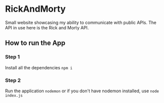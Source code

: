 # RickAndMorty
Small website showcasing my ability to communicate with public APIs. The API in use here is the Rick and Morty API.

## How to run the App
### Step 1
Install all the dependencies
```npm i```
### Step 2
Run the application
```nodemon```
or if you don't have nodemon installed, use
```node index.js```



